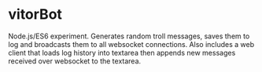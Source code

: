 # vitorBot
Node.js/ES6 experiment.
Generates random troll messages, saves them to log and broadcasts them to all websocket connections.
Also includes a web client that loads log history into textarea then appends new messages received over websocket to
the textarea.
